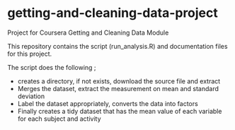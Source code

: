# getting-and-cleaning-data-project
Project for Coursera Getting and Cleaning Data Module

This repository contains the script (run_analysis.R) and documentation files for this project. 

The script does the following ;
  - creates a directory, if not exists, download the source file and extract
  - Merges the dataset, extract the measurement on mean and standard deviation 
  - Label the dataset appropriately, converts the data into factors
  - Finally creates a tidy dataset that has the mean value of each variable for each subject and activity 